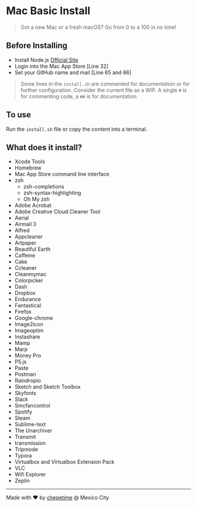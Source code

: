 # Mac Basic Install

> Got a new Mac or a fresh macOS? Go from 0 to a 100 in no time!

## Before Installing

- Install Node.js [Official Site](https://nodejs.org/en/)
- Login into the Mac App Store [Line 32]
- Set your GitHub name and mail [Line 65 and 66]

> Some lines in the ```install.sh``` are commented for documentation or for further configuration. Consider the current file as a WIP. A single ```#``` is for commenting code, a ```##``` is for documentation.

## To use

Run the  ```install.sh``` file or copy the content into a terminal.

## What does it install?

- Xcode Tools
- Homebrew
- Mac App Store command line interface
- zsh
  - zsh-completions
  - zsh-syntax-highlighting
  - Oh My zsh
- Adobe Acrobat
- Adobe Creative Cloud Cleaner Tool
- Aerial
- Airmail 3
- Alfred
- Appcleaner
- Artpaper
- Beautiful Earth
- Caffeine
- Cake
- Ccleaner
- Cleanmymac
- Colorpicker
- Dash
- Dropbox
- Endurance
- Fantastical
- Firefox
- Google-chrome
- Image2icon
- Imageoptim
- Instashare
- Mamp
- Marp
- Money Pro
- P5.js
- Paste
- Postman
- Raindropio
- Sketch and Sketch Toolbox
- Skyfonts
- Slack
- Smcfancontrol
- Spotify
- Steam
- Sublime-text
- The Unarchiver
- Transmit
- transmission
- Tripmode
- Typora
- Virtualbox and Virtualbox Extension Pack
- VLC
- Wifi Explorer
- Zeplin

---

Made with ❤️ by [chepetime](https://github.com/chepetime) @ Mexico City
